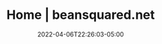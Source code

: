 ---
title: "Home | beansquared.net"
date: 2022-04-06T22:26:03-05:00
draft: false

social_links:
    github: https://github.com/beans-squared
    youtube: https://www.youtube.com/channel/UCPtxc1V4PYIvfwjIYBD_SBQ
    discord: https://discord.gg/28bRF9bv9W
    twitter: https://twitter.com/beansquared_1
    reddit: https://www.reddit.com/user/beans-squared
    twitch: https://www.twitch.tv/beansquared1

featured_projects:
    project_1:
        image: /projects/mechaniccraft/mechaniccraft.jpeg
        title: MechanicCraft
        description: A Minecraft tech and exploration modpack with a compelling narrative and engaging gameplay.
    project_2:
        image: /projects/gunther/discord_default_avatar.jpg
        title: Gunther
        description: A work in progress discord bot, coming soon (maybe).
---
